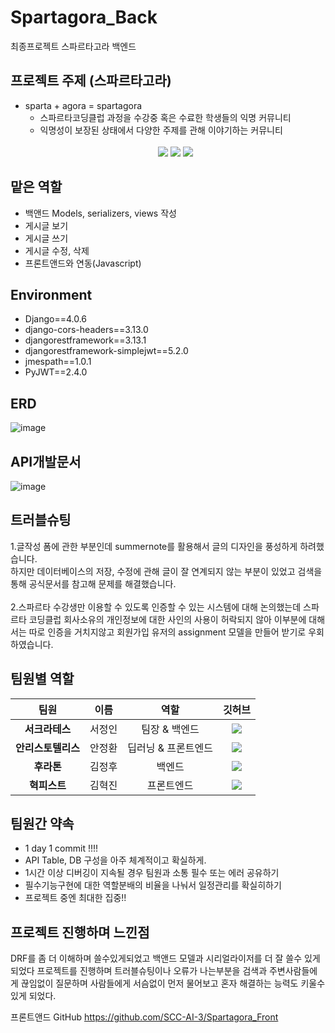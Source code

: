 # Spartagora_Back
최종프로젝트 스파르타고라 백엔드
## 프로젝트 주제 (스파르타고라)
* sparta + agora = spartagora
   * 스파르타코딩클럽 과정을 수강중 혹은 수료한 학생들의 익명 커뮤니티
   * 익명성이 보장된 상태에서 다양한 주제를 관해 이야기하는 커뮤니티
   <br><br>
   <div align="center">
   <img src="https://img.shields.io/badge/Python-3776AB?style=for-the-badge&logo=Python&logoColor=white">
   <img src="https://img.shields.io/badge/Django-092E20?style=for-the-badge&logo=Django&logoColor=white">
   <img src="https://img.shields.io/badge/SQLite-003B57?style=for-the-badge&logo=SQLite&logoColor=white">
  </div>


## 맡은 역할
* 백앤드 Models, serializers, views 작성
* 게시글 보기
* 게시글 쓰기
* 게시글 수정, 삭제
* 프론트앤드와 연동(Javascript)

## Environment

* Django==4.0.6
* django-cors-headers==3.13.0
* djangorestframework==3.13.1
* djangorestframework-simplejwt==5.2.0
* jmespath==1.0.1
* PyJWT==2.4.0

## ERD
![image](https://user-images.githubusercontent.com/102134953/178625920-d3ef10a0-a71e-4b8f-a4c2-7daaf890eea1.png)

## API개발문서
![image](https://user-images.githubusercontent.com/102134953/178635347-82db6476-b1be-4758-a28d-7032ddab45e7.png)

## 트러블슈팅
1.글작성 폼에 관한 부분인데 summernote를 활용해서 글의 디자인을 풍성하게 하려했습니다.<br>
  하지만 데이터베이스의 저장, 수정에 관해 글이 잘 연계되지 않는 부분이 있었고 검색을 통해 공식문서를 참고해 문제를 해결했습니다.
  <br><br>
2.스파르타 수강생만 이용할 수 있도록 인증할 수 있는 시스템에 대해 논의했는데 스파르타 코딩클럽 회사소유의 개인정보에 대한 사인의 사용이 허락되지 않아 이부분에 대해서는 따로 인증을 거치지않고 회원가입 유저의 assignment 모델을 만들어 받기로 우회하였습니다.

## 팀원별 역할
| 팀원 | 이름 | 역할 | 깃허브 |
|:----------:|:----------:|:----------:|:----------:|
| **서크라테스** | 서정인 | 팀장 & 백엔드 |<a href="https://github.com/Jeong1n"><img src="https://img.shields.io/badge/GitHub-181717?style=for-the-badge&logo=GitHub&logoColor=white"><a>|
| **안리스토텔리스** | 안정환 | 딥러닝 & 프론트엔드 |<a href="https://github.com/ajh1531"><img src="https://img.shields.io/badge/GitHub-181717?style=for-the-badge&logo=GitHub&logoColor=white"><a>|
| **후라톤** | 김정후 | 백엔드 |<a href="https://github.com/fattysphinxx"><img src="https://img.shields.io/badge/GitHub-181717?style=for-the-badge&logo=GitHub&logoColor=white"><a>|
| **혁피스트** | 김혁진 | 프론트엔드 |<a href="https://github.com/5aim"><img src="https://img.shields.io/badge/GitHub-181717?style=for-the-badge&logo=GitHub&logoColor=white"><a>|
  
## 팀원간 약속
* 1 day 1 commit !!!!
* API Table, DB 구성을 아주 체계적이고 확실하게.
* 1시간 이상 디버깅이 지속될 경우 팀원과 소통 필수 또는 에러 공유하기
* 필수기능구현에 대한 역할분배의 비율을 나눠서 일정관리를 확실히하기
* 프로젝트 중엔 최대한 집중!!

## 프로젝트 진행하며 느낀점
DRF를 좀 더 이해하며 쓸수있게되었고 백앤드 모델과 시리얼라이저를 더 잘 쓸수 있게되었다 프로젝트를 진행하며 트러블슈팅이나 오류가 나는부분을 검색과 주변사람들에게 끊임없이 질문하며 사람들에게 서슴없이 먼저 물어보고 혼자 해결하는 능력도 키울수있게 되었다.

프론트앤드 GitHub
https://github.com/SCC-AI-3/Spartagora_Front
